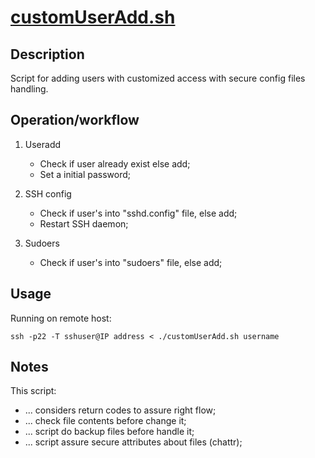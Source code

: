 # [customUserAdd.sh](https://github.com/concrete-aecio-barreto-junior/customUserAdd/blob/master/customUserAdd.sh)

## Description

Script for adding users with customized access with secure config files handling.

## Operation/workflow

1. Useradd
	- Check if user already exist else add;
	- Set a initial password;
	
2. SSH config
	- Check if user's into "sshd.config" file, else add;
	- Restart SSH daemon;

3. Sudoers
	- Check if user's into "sudoers" file, else add;

## Usage

Running on remote host:

```
ssh -p22 -T sshuser@IP address < ./customUserAdd.sh username
```

## Notes

This script:

* ... considers return codes to assure right flow;
* ... check file contents before change it;
* ... script do backup files before handle it;
* ... script assure secure attributes about files (chattr);
